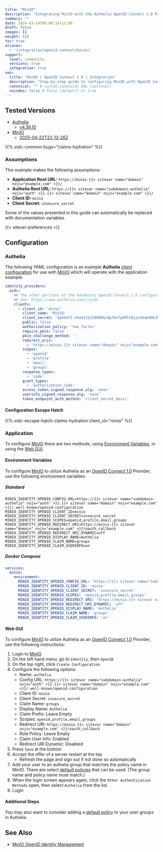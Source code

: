 ```yaml
---
title: "MinIO"
description: "Integrating MinIO with the Authelia OpenID Connect 1.0 Provider."
summary: ""
date: 2024-03-14T06:00:14+11:00
draft: false
images: []
weight: 620
toc: true
aliases:
  - '/integration/openid-connect/minio/'
support:
  level: community
  versions: true
  integration: true
seo:
  title: "MinIO | OpenID Connect 1.0 | Integration"
  description: "Step-by-step guide to configuring MinIO with OpenID Connect 1.0 for secure SSO. Enhance your login flow using Authelia’s modern identity management."
  canonical: "" # custom canonical URL (optional)
  noindex: false # false (default) or true
---
```


## Tested Versions

- [Authelia]
  - [v4.39.10](https://github.com/authelia/authelia/releases/tag/v4.39.10)
- [MinIO]
  - [2025-04-22T22-12-26Z](https://github.com/minio/minio/releases/tag/RELEASE.2025-04-22T22-12-26Z)

{{% oidc-common bugs="claims-hydration" %}}

### Assumptions

This example makes the following assumptions:

- __Application Root URL:__ `https://minio.{{< sitevar name="domain" nojs="example.com" >}}/`
- __Authelia Root URL:__ `https://{{< sitevar name="subdomain-authelia" nojs="auth" >}}.{{< sitevar name="domain" nojs="example.com" >}}/`
- __Client ID:__ `minio`
- __Client Secret:__ `insecure_secret`

Some of the values presented in this guide can automatically be replaced with documentation variables.

{{< sitevar-preferences >}}

## Configuration

### Authelia

The following YAML configuration is an example __Authelia__ [client configuration] for use with [MinIO] which will
operate with the application example:

```yaml {title="configuration.yml"}
identity_providers:
  oidc:
    ## The other portions of the mandatory OpenID Connect 1.0 configuration go here.
    ## See: https://www.authelia.com/c/oidc
    clients:
      - client_id: 'minio'
        client_name: 'MinIO'
        client_secret: '$pbkdf2-sha512$310000$c8p78n7pUMln0jzvd4aK4Q$JNRBzwAo0ek5qKn50cFzzvE9RXV88h1wJn5KGiHrD0YKtZaR/nCb2CJPOsKaPK0hjf.9yHxzQGZziziccp6Yng'  # The digest of 'insecure_secret'.
        public: false
        authorization_policy: 'two_factor'
        require_pkce: false
        pkce_challenge_method: ''
        redirect_uris:
          - 'https://minio.{{< sitevar name="domain" nojs="example.com" >}}/oauth_callback'
        scopes:
          - 'openid'
          - 'profile'
          - 'email'
          - 'groups'
        response_types:
          - 'code'
        grant_types:
          - 'authorization_code'
        access_token_signed_response_alg: 'none'
        userinfo_signed_response_alg: 'none'
        token_endpoint_auth_method: 'client_secret_basic'
```

#### Configuration Escape Hatch

{{% oidc-escape-hatch-claims-hydration client_id="minio" %}}

### Application

To configure [MinIO] there are two methods, using [Environment Variables](#environment-variables), or using the
[Web GUI](#web-gui).

#### Environment Variables

To configure [MinIO] to utilize Authelia as an [OpenID Connect 1.0] Provider, use the following environment variables:

##### Standard

```shell {title=".env"}
MINIO_IDENTITY_OPENID_CONFIG_URL=https://{{< sitevar name="subdomain-authelia" nojs="auth" >}}.{{< sitevar name="domain" nojs="example.com" >}}/.well-known/openid-configuration
MINIO_IDENTITY_OPENID_CLIENT_ID=minio
MINIO_IDENTITY_OPENID_CLIENT_SECRET=insecure_secret
MINIO_IDENTITY_OPENID_SCOPES=openid,profile,email,groups
MINIO_IDENTITY_OPENID_REDIRECT_URI=https://minio.{{< sitevar name="domain" nojs="example.com" >}}/oauth_callback
MINIO_IDENTITY_OPENID_REDIRECT_URI_DYNAMIC=off
MINIO_IDENTITY_OPENID_DISPLAY_NAME=Authelia
MINIO_IDENTITY_OPENID_CLAIM_NAME=groups
MINIO_IDENTITY_OPENID_CLAIM_USERINFO=on
```

##### Docker Compose

```yaml {title="compose.yml"}
services:
  minio:
    environment:
      MINIO_IDENTITY_OPENID_CONFIG_URL: 'https://{{< sitevar name="subdomain-authelia" nojs="auth" >}}.{{< sitevar name="domain" nojs="example.com" >}}/.well-known/openid-configuration'
      MINIO_IDENTITY_OPENID_CLIENT_ID: 'minio'
      MINIO_IDENTITY_OPENID_CLIENT_SECRET: 'insecure_secret'
      MINIO_IDENTITY_OPENID_SCOPES: 'openid,profile,email,groups'
      MINIO_IDENTITY_OPENID_REDIRECT_URI: 'https://minio.{{< sitevar name="domain" nojs="example.com" >}}/oauth_callback'
      MINIO_IDENTITY_OPENID_REDIRECT_URI_DYNAMIC: 'off'
      MINIO_IDENTITY_OPENID_DISPLAY_NAME: 'Authelia'
      MINIO_IDENTITY_OPENID_CLAIM_NAME: 'groups'
      MINIO_IDENTITY_OPENID_CLAIM_USERINFO: 'on'
```

#### Web GUI

To configure [MinIO] to utilize Authelia as an [OpenID Connect 1.0] Provider, use the following instructions:

1. Login to [MinIO]
2. On the left hand menu, go to `Identity`, then `OpenID`
3. On the top right, click `Create Configuration`
4. Configure the following options:
   - Name: `authelia`
   - Config URL: `https://{{< sitevar name="subdomain-authelia" nojs="auth" >}}.{{< sitevar name="domain" nojs="example.com" >}}/.well-known/openid-configuration`
   - Client ID: `minio`
   - Client Secret: `insecure_secret`
   - Claim Name: `groups`
   - Display Name: `Authelia`
   - Claim Prefix: Leave Empty
   - Scopes: `openid,profile,email,groups`
   - Redirect URI: `https://minio.{{< sitevar name="domain" nojs="example.com" >}}/oauth_callback`
   - Role Policy: Leave Empty
   - Claim User Info: Enabled
   - Redirect URI Dynamic: Disabled
5. Press `Save` at the bottom
6. Accept the offer of a server restart at the top
   - Refresh the page and sign out if not done so automatically
7. Add your user to an authelia group that matches the policy name in MinIO. There are select [default policies](https://min.io/docs/minio/linux/administration/identity-access-management/policy-based-access-control.html#built-in-policies) that can be used. (The group name and policy name must match.)
8. When the login screen appears again, click the `Other Authentication Methods` open, then select `Authelia` from the list.
9. Login

#### Additional Steps

You may also want to consider adding a
[default policy](https://min.io/docs/minio/linux/administration/identity-access-management/policy-based-access-control.html#built-in-policies)
to your user groups in Authelia.

## See Also

- [MinIO OpenID Identity Management](https://min.io/docs/minio/linux/reference/minio-server/minio-server.html#minio-server-envvar-external-identity-management-openid)

[MinIO]: https://min.io/
[Authelia]: https://www.authelia.com
[OpenID Connect 1.0]: ../../introduction.md
[client configuration]: ../../../../configuration/identity-providers/openid-connect/clients.md
